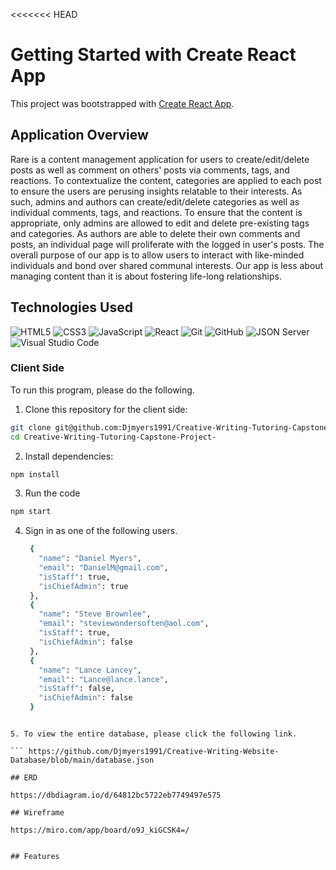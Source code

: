 <<<<<<< HEAD
# Getting Started with Create React App

This project was bootstrapped with [Create React App](https://github.com/facebook/create-react-app).

## Application Overview
Rare is a content management application for users to create/edit/delete posts as well as comment on others' posts via comments, tags, and reactions. To contextualize the content, categories are applied to each post to ensure the users are perusing insights relatable to their interests. As such, admins and authors can create/edit/delete categories as well as individual comments, tags, and reactions. To ensure that the content is appropriate, only admins are allowed to edit and delete pre-existing tags and categories. As authors are able to delete their own comments and posts, an individual page will proliferate with the logged in user's posts. The overall purpose of our app is to allow users to interact with like-minded individuals and bond over shared communal interests. Our app is less about managing content than it is about fostering life-long relationships.   

## Technologies Used

 ![HTML5](https://img.shields.io/badge/html5%20-%23E34F26.svg?&style=for-the-badge&logo=html5&logoColor=white) ![CSS3](https://img.shields.io/badge/css3%20-%231572B6.svg?&style=for-the-badge&logo=css3&logoColor=white) ![JavaScript](https://img.shields.io/badge/javascript%20-%23323330.svg?&style=for-the-badge&logo=javascript&logoColor=%23F7DF1E) ![React](https://img.shields.io/badge/react%20-%2320232a.svg?&style=for-the-badge&logo=react&logoColor=%2361DAFB) ![Git](https://img.shields.io/badge/git%20-%23F05033.svg?&style=for-the-badge&logo=git&logoColor=white) ![GitHub](https://img.shields.io/badge/github%20-%23121011.svg?&style=for-the-badge&logo=github&logoColor=white) ![JSON Server](https://img.shields.io/badge/JSON_Server%20-%232a2e2a.svg?&style=for-the-badge&logo=JSON&logoColor=white) 
![Visual Studio Code](https://img.shields.io/badge/VSCode%20-%23007ACC.svg?&style=for-the-badge&logo=visual-studio-code&logoColor=white)

### Client Side
To run this program, please do the following.
1. Clone this repository for the client side:
```sh
git clone git@github.com:Djmyers1991/Creative-Writing-Tutoring-Capstone-Project-.git
cd Creative-Writing-Tutoring-Capstone-Project-
```
2. Install dependencies: 
```sh
npm install
```
3. Run the code 
```sh
npm start
```
4. Sign in as one of the following users.
   ```sh {  "users": [
    {
      "name": "Daniel Myers",
      "email": "DanielM@gmail.com",
      "isStaff": true,
      "isChiefAdmin": true
    },
    {
      "name": "Steve Brownlee",
      "email": "steviewondersoften@aol.com",
      "isStaff": true,
      "isChiefAdmin": false
    },
    {
      "name": "Lance Lancey",
      "email": "Lance@lance.lance",
      "isStaff": false,
      "isChiefAdmin": false
    }
```

5. To view the entire database, please click the following link.

``` https://github.com/Djmyers1991/Creative-Writing-Website-Database/blob/main/database.json

## ERD

https://dbdiagram.io/d/64812bc5722eb7749497e575

## Wireframe

https://miro.com/app/board/o9J_kiGCSK4=/


## Features
